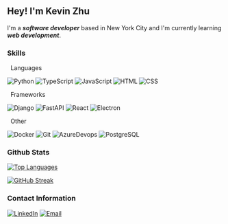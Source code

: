 ## **Hey! I'm Kevin Zhu**

I'm a __*software developer*__ based in New York City and I'm currently learning __*web development*__.

### **Skills**

&nbsp;&nbsp;Languages

![Python](https://img.shields.io/badge/-Python-2b5b83?style=flat&logo=python&logoColor=ffdf76) 
![TypeScript](https://img.shields.io/badge/-TypeScript-2f74c0?style=flat&logo=typescript&logoColor=white) 
![JavaScript](https://img.shields.io/badge/-JavaScript-C69D00?style=flat&logo=javascript&logoColor=white) 
![HTML](https://img.shields.io/badge/-HTML-E34F26?style=flat&logo=html5&logoColor=white) 
![CSS](https://img.shields.io/badge/-CSS-254bdd?style=flat&logo=css3)

&nbsp;&nbsp;Frameworks

![Django](https://img.shields.io/badge/Django-darkgreen?logo=django)
![FastAPI](https://img.shields.io/badge/FastAPI-white?logo=fastapi) 
![React](https://img.shields.io/badge/React-grey?logo=react) 
![Electron](https://img.shields.io/badge/Electron-1b1c26?logo=electron)

&nbsp;&nbsp;Other

![Docker](https://img.shields.io/badge/Docker-white?logo=docker)
![Git](https://img.shields.io/badge/git-gray?logo=git)
![AzureDevops](https://img.shields.io/badge/Azure_DevOps-white?logo=azuredevops&logoColor=blue)
![PostgreSQL](https://img.shields.io/badge/PostgreSQL-grey?logo=postgresql&logoColor=lightblue)


### **Github Stats**

[![Top Languages](https://github-readme-stats.vercel.app/api/top-langs/?username=bloopgoop&layout=compact&langs_count=6&hide=assembly&theme=dark)](https://github.com/bloopgoop)

[![GitHub Streak](https://streak-stats.demolab.com?user=bloopgoop&theme=dark&exclude_days=Sun%2CSat&fire=EB5454&excludeDaysLabel=EB5454)](https://git.io/streak-stats)

### **Contact Information**

[![LinkedIn](https://img.shields.io/badge/LinkedIn-blue?logo=linkedin)](https://www.linkedin.com/in/kevin-zhu-8b1741238/) 
[![Email](https://img.shields.io/badge/email-white?logo=gmail)](mailto:zhu.kevin12@gmail.com)
